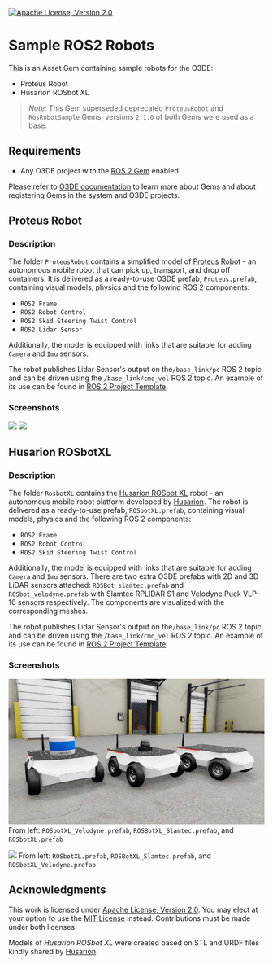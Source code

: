 [![Apache License, Version 2.0][apache_shield]][apache]

# Sample ROS2 Robots
This is an Asset Gem containing sample robots for the O3DE:

- Proteus Robot
- Husarion ROSbot XL

> *Note:* This Gem superseded deprecated `ProteusRobot` and `RosRobotSample` Gems; versions `2.1.0` of both Gems were used as a base.

## Requirements
- Any O3DE project with the [ROS 2 Gem](https://docs.o3de.org/docs/user-guide/interactivity/robotics/) enabled.

Please refer to [O3DE documentation](https://docs.o3de.org/docs/user-guide/gems/) to learn more about Gems and about registering Gems in the system and O3DE projects.

## Proteus Robot

### Description
The folder `ProteusRobot` contains a simplified model of [Proteus Robot](https://robotsguide.com/robots/proteus) - an autonomous mobile robot that can pick up, transport, and drop off containers. It is delivered as a ready-to-use O3DE prefab, `Proteus.prefab`, containing visual models, physics and the following ROS 2 components:
- `ROS2 Frame`
- `ROS2 Robot Control`
- `ROS2 Skid Steering Twist Control`
- `ROS2 Lidar Sensor`

Additionally, the model is equipped with links that are suitable for adding `Camera` and `Imu` sensors.

The robot publishes Lidar Sensor's output on the`/base_link/pc` ROS 2 topic and can be driven using the `/base_link/cmd_vel` ROS 2 topic. An example of its use can be found in [ROS 2 Project Template](https://github.com/o3de/o3de-extras/tree/development/Templates/Ros2FleetRobotTemplate).

### Screenshots
![](docs/images/proteus_front.png)
![](docs/images/proteus_back.png)

## Husarion ROSbotXL

### Description
The folder `RosbotXL` contains the [Husarion ROSbot XL](https://husarion.com/manuals/rosbot-xl/) robot - an autonomous mobile robot platform developed by [Husarion](https://husarion.com). The robot is delivered as a ready-to-use prefab, `ROSbotXL.prefab`, containing visual models, physics and the following ROS 2 components:
- `ROS2 Frame`
- `ROS2 Robot Control`
- `ROS2 Skid Steering Twist Control`

Additionally, the model is equipped with links that are suitable for adding `Camera` and `Imu` sensors. There are two extra O3DE prefabs with 2D and 3D LiDAR sensors attached: `ROSBot_slamtec.prefab` and `ROSbot_velodyne.prefab` with Slamtec RPLIDAR S1 and Velodyne Puck VLP-16 sensors respectively. The components are visualized with the corresponding meshes. 

The robot publishes Lidar Sensor's output on the`/base_link/pc` ROS 2 topic and can be driven using the `/base_link/cmd_vel` ROS 2 topic. An example of its use can be found in [ROS 2 Project Template](https://github.com/o3de/o3de-extras/tree/development/Templates/Ros2ProjectTemplate).

### Screenshots
![](docs/images/rosbot_front.png)
From left: `ROSbotXL_Velodyne.prefab`, `ROSBotXL_Slamtec.prefab`, and `ROSbotXL.prefab`

![](docs/images/rosbot_back.png)
From left: `ROSbotXL.prefab`, `ROSBotXL_Slamtec.prefab`, and `ROSbotXL_Velodyne.prefab`

## Acknowledgments
This work is licensed under [Apache License, Version 2.0][apache]. You may elect at your option to use the [MIT License][mit] instead. Contributions must be made under both licenses.

Models of _Husarion ROSbot XL_ were created based on STL and URDF files kindly shared by [Husarion](https://husarion.com).

[apache]: https://opensource.org/licenses/Apache-2.0
[mit]: https://opensource.org/licenses/MIT
[apache_shield]: https://img.shields.io/badge/License-Apache_2.0-blue.svg